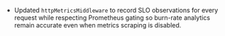 - Updated `httpMetricsMiddleware` to record SLO observations for every request while respecting Prometheus gating so burn-rate analytics remain accurate even when metrics scraping is disabled.
